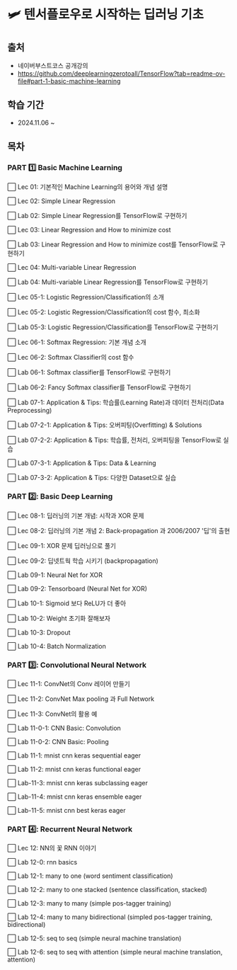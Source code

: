 # 🛩 텐서플로우로 시작하는 딥러닝 기초

## 출처
- 네이버부스트코스 공개강의
- https://github.com/deeplearningzerotoall/TensorFlow?tab=readme-ov-file#part-1-basic-machine-learning

## 학습 기간
- 2024.11.06 ~

## 목차
### PART 1️⃣ Basic Machine Learning
⬜ Lec 01: 기본적인 Machine Learning의 용어와 개념 설명

⬜ Lec 02: Simple Linear Regression

⬜ Lab 02: Simple Linear Regression를 TensorFlow로 구현하기

⬜ Lec 03: Linear Regression and How to minimize cost

⬜ Lab 03: Linear Regression and How to minimize cost를 TensorFlow로 구현하기

⬜ Lec 04: Multi-variable Linear Regression

⬜ Lab 04: Multi-variable Linear Regression를 TensorFlow로 구현하기

⬜ Lec 05-1: Logistic Regression/Classification의 소개

⬜ Lec 05-2: Logistic Regression/Classification의 cost 함수, 최소화

⬜ Lab 05-3: Logistic Regression/Classification를 TensorFlow로 구현하기

⬜ Lec 06-1: Softmax Regression: 기본 개념 소개

⬜ Lec 06-2: Softmax Classifier의 cost 함수

⬜ Lab 06-1: Softmax classifier를 TensorFlow로 구현하기

⬜ Lab 06-2: Fancy Softmax classifier를 TensorFlow로 구현하기

⬜ Lab 07-1: Application & Tips: 학습률(Learning Rate)과 데이터 전처리(Data Preprocessing)

⬜ Lab 07-2-1: Application & Tips: 오버피팅(Overfitting) & Solutions

⬜ Lab 07-2-2: Application & Tips: 학습률, 전처리, 오버피팅을 TensorFlow로 실습

⬜ Lab 07-3-1: Application & Tips: Data & Learning

⬜ Lab 07-3-2: Application & Tips: 다양한 Dataset으로 실습


### PART 2️⃣: Basic Deep Learning
⬜ Lec 08-1: 딥러닝의 기본 개념: 시작과 XOR 문제

⬜ Lec 08-2: 딥러닝의 기본 개념 2: Back-propagation 과 2006/2007 '딥'의 출현

⬜ Lec 09-1: XOR 문제 딥러닝으로 풀기

⬜ Lec 09-2: 딥넷트웍 학습 시키기 (backpropagation)

⬜ Lab 09-1: Neural Net for XOR

⬜ Lab 09-2: Tensorboard (Neural Net for XOR)

⬜ Lab 10-1: Sigmoid 보다 ReLU가 더 좋아

⬜ Lab 10-2: Weight 초기화 잘해보자

⬜ Lab 10-3: Dropout

⬜ Lab 10-4: Batch Normalization


### PART 3️⃣: Convolutional Neural Network
⬜ Lec 11-1: ConvNet의 Conv 레이어 만들기

⬜ Lec 11-2: ConvNet Max pooling 과 Full Network

⬜ Lec 11-3: ConvNet의 활용 예

⬜ Lab 11-0-1: CNN Basic: Convolution

⬜ Lab 11-0-2: CNN Basic: Pooling

⬜ Lab 11-1: mnist cnn keras sequential eager

⬜ Lab 11-2: mnist cnn keras functional eager

⬜ Lab-11-3: mnist cnn keras subclassing eager

⬜ Lab-11-4: mnist cnn keras ensemble eager

⬜ Lab-11-5: mnist cnn best keras eager


### PART 4️⃣: Recurrent Neural Network
⬜ Lec 12: NN의 꽃 RNN 이야기

⬜ Lab 12-0: rnn basics

⬜ Lab 12-1: many to one (word sentiment classification)

⬜ Lab 12-2: many to one stacked (sentence classification, stacked)

⬜ Lab 12-3: many to many (simple pos-tagger training)

⬜ Lab 12-4: many to many bidirectional (simpled pos-tagger training, bidirectional)

⬜ Lab 12-5: seq to seq (simple neural machine translation)

⬜ Lab 12-6: seq to seq with attention (simple neural machine translation, attention)
